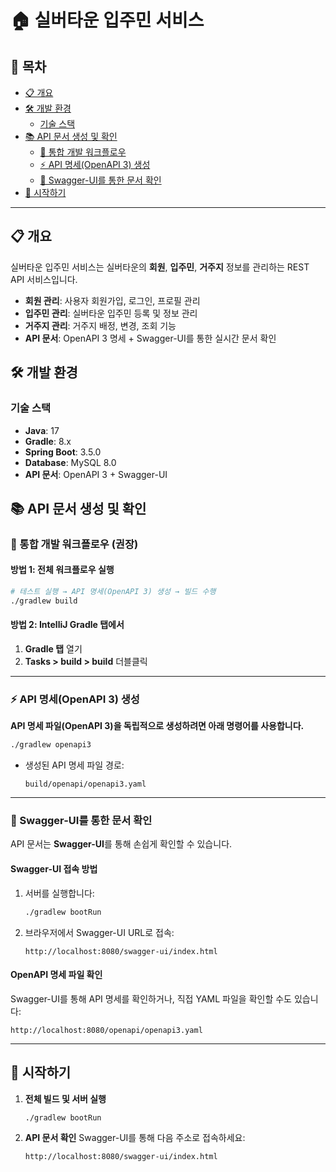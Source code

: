 # 🏠 실버타운 입주민 서비스

## 📑 목차
- [📋 개요](#-개요)
- [🛠️ 개발 환경](#-개발-환경)
   - [기술 스택](#기술-스택)
- [📚 API 문서 생성 및 확인](#-api-문서-생성-및-확인)
   - [🚀 통합 개발 워크플로우](#-통합-개발-워크플로우-권장)
   - [⚡ API 명세(OpenAPI 3) 생성](#-api-명세openapi-3-생성)
   - [📖 Swagger-UI를 통한 문서 확인](#-swagger-ui를-통한-문서-확인)
- [🚀 시작하기](#-시작하기)

---

## 📋 개요

실버타운 입주민 서비스는 실버타운의 **회원**, **입주민**, **거주지** 정보를 관리하는 REST API 서비스입니다.

- **회원 관리**: 사용자 회원가입, 로그인, 프로필 관리
- **입주민 관리**: 실버타운 입주민 등록 및 정보 관리  
- **거주지 관리**: 거주지 배정, 변경, 조회 기능
- **API 문서**: OpenAPI 3 명세 + Swagger-UI를 통한 실시간 문서 확인

## 🛠️ 개발 환경

### 기술 스택
- **Java**: 17
- **Gradle**: 8.x
- **Spring Boot**: 3.5.0
- **Database**: MySQL 8.0
- **API 문서**: OpenAPI 3 + Swagger-UI

## 📚 API 문서 생성 및 확인

### 🚀 통합 개발 워크플로우 (권장)

#### 방법 1: 전체 워크플로우 실행
```bash
# 테스트 실행 → API 명세(OpenAPI 3) 생성 → 빌드 수행
./gradlew build
```
#### 방법 2: IntelliJ Gradle 탭에서
1. **Gradle 탭** 열기
2. **Tasks > build > build** 더블클릭

---

### ⚡ API 명세(OpenAPI 3) 생성
**API 명세 파일(OpenAPI 3)을 독립적으로 생성하려면 아래 명령어를 사용합니다.**
```bash
./gradlew openapi3
```

- 생성된 API 명세 파일 경로:
  ```
  build/openapi/openapi3.yaml
  ```

---

### 📖 Swagger-UI를 통한 문서 확인
API 문서는 **Swagger-UI**를 통해 손쉽게 확인할 수 있습니다.

#### Swagger-UI 접속 방법
1. 서버를 실행합니다:
   ```bash
   ./gradlew bootRun
   ```
2. 브라우저에서 Swagger-UI URL로 접속:
   ```
   http://localhost:8080/swagger-ui/index.html
   ```

#### OpenAPI 명세 파일 확인
Swagger-UI를 통해 API 명세를 확인하거나, 직접 YAML 파일을 확인할 수도 있습니다:
```
http://localhost:8080/openapi/openapi3.yaml
```

---

## 🚀 시작하기

1. **전체 빌드 및 서버 실행**
   ```bash
   ./gradlew bootRun
   ```

2. **API 문서 확인**
   Swagger-UI를 통해 다음 주소로 접속하세요:
   ```
   http://localhost:8080/swagger-ui/index.html
   ```
```